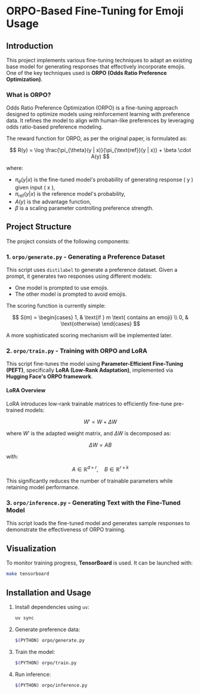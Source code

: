 # ORPO-Based Fine-Tuning for Emoji Usage

## Introduction

This project implements various fine-tuning techniques to adapt an existing base model for generating responses that effectively incorporate emojis. One of the key techniques used is **ORPO (Odds Ratio Preference Optimization)**.

### What is ORPO?

Odds Ratio Preference Optimization (ORPO) is a fine-tuning approach designed to optimize models using reinforcement learning with preference data. It refines the model to align with human-like preferences by leveraging odds ratio-based preference modeling.

The reward function for ORPO, as per the original paper, is formulated as:

$$
R(y) = \log \frac{\pi_{\theta}(y | x)}{\pi_{\text{ref}}(y | x)} + \beta \cdot A(y)
$$

where:

- $`\pi_{\theta}(y | x)`$ is the fine-tuned model's probability of generating response \( y \) given input \( x \),
- $`\pi_{\text{ref}}(y | x)`$ is the reference model's probability,
- $`A(y)`$ is the advantage function,
- $`\beta`$ is a scaling parameter controlling preference strength.

## Project Structure

The project consists of the following components:

### 1. `orpo/generate.py` - Generating a Preference Dataset

This script uses `distilabel` to generate a preference dataset. Given a prompt, it generates two responses using different models:

- One model is prompted to use emojis.
- The other model is prompted to avoid emojis.

The scoring function is currently simple:

$$
S(m) = \begin{cases} 1, & \text{if } m \text{ contains an emoji} \\ 0, & \text{otherwise} \end{cases}
$$

A more sophisticated scoring mechanism will be implemented later.

### 2. `orpo/train.py` - Training with ORPO and LoRA

This script fine-tunes the model using **Parameter-Efficient Fine-Tuning (PEFT)**, specifically **LoRA (Low-Rank Adaptation)**, implemented via **Hugging Face's ORPO framework**.

#### LoRA Overview

LoRA introduces low-rank trainable matrices to efficiently fine-tune pre-trained models:

$$
W' = W + \Delta W
$$

where $`W'`$ is the adapted weight matrix, and $`\Delta W`$ is decomposed as:

$$
\Delta W = A B
$$

with:

$$
A \in \mathbb{R}^{d \times r}, \quad B \in \mathbb{R}^{r \times k}
$$

This significantly reduces the number of trainable parameters while retaining model performance.

### 3. `orpo/inference.py` - Generating Text with the Fine-Tuned Model

This script loads the fine-tuned model and generates sample responses to demonstrate the effectiveness of ORPO training.

## Visualization

To monitor training progress, **TensorBoard** is used. It can be launched with:

```sh
make tensorboard
```

## Installation and Usage

1. Install dependencies using `uv`:

    ```sh
    uv sync
    ```

2. Generate preference data:

    ```sh
    $(PYTHON) orpo/generate.py
    ```

3. Train the model:

    ```sh
    $(PYTHON) orpo/train.py
    ```

4. Run inference:

    ```sh
    $(PYTHON) orpo/inference.py
    ```
